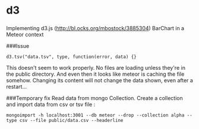 # d3

###
Implementing d3.js (http://bl.ocks.org/mbostock/3885304) BarChart in a Meteor context

###Issue
```
d3.tsv("data.tsv", type, function(error, data) {}
```
This doesn't seem to work properly.
No files are loading unless they're in the public directory. And even then it looks like meteor is caching the file somehow. Changing its content will not change the data shown, even after a restart...

###Temporary fix
Read data from mongo Collection.
Create a collection and import data from csv or tsv file :
```
mongoimport -h localhost:3001 --db meteor --drop --collection alpha --type csv --file public/data.csv --headerline
```
